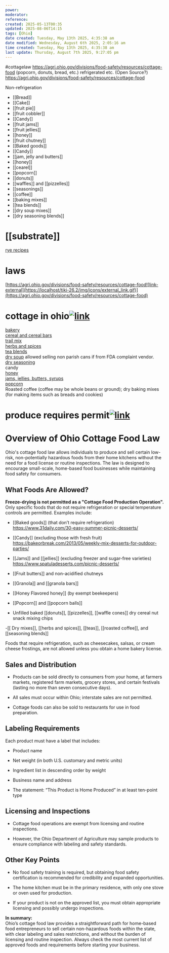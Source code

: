 ```yaml
---
power: 
moderator: 
reference: 
created: 2025-05-13T00:35
updated: 2025-08-06T14:15
tags: [Ohio]
date created: Tuesday, May 13th 2025, 4:35:38 am
date modified: Wednesday, August 6th 2025, 2:05:16 am
time created: Tuesday, May 13th 2025, 4:35:38 am
last update: Thursday, August 7th 2025, 9:27:05 pm
---
```

#cottagelaw 
https://agri.ohio.gov/divisions/food-safety/resources/cottage-food
(popcorn, donuts, bread, etc.) refrigerated etc. (Open Source?)
https://agri.ohio.gov/divisions/food-safety/resources/cottage-food

Non-refrigeration
- [[Bread]]
- [[Cake]]
- [[fruit pie]]
- [[fruit cobbler]]
- [[Candy]]
- [[fruit jams]]
- [[fruit jellies]]
- [[honey]]
- [[fruit chutney]]
- [[Baked goods]]
- [[Candy]]
- [[jam, jelly and butters]]
- [[honey]]
- [[cearel]]
- [[popcorn]]
- [[donuts]]
- [[waffles]] and [[pizzelles]]
- [[seasonings]]
- [[coffee]]
- [[baking mixes]]
- [[tea blends]]
- [[dry soup mixes]]
- [[dry seasoning blends]]

# [[substrate]]

[rye recipes](https://localhost/tiki-26.2/tiki-index.php?page=Rye-Recipes "Rye Recipes")

# laws

  
[https://agri.ohio.gov/divisions/food-safety/resources/cottage-food![link-external](https://localhost/tiki-26.2/img/icons/external_link.gif)](https://agri.ohio.gov/divisions/food-safety/resources/cottage-food)

# cottage in ohio[![link](https://localhost/tiki-26.2/img/icons/link.png)](https://localhost/tiki-26.2/tiki-index.php?page=cottage-food-Ohio#cottage_in_ohio)

[bakery](https://localhost/tiki-26.2/tiki-editpage.php?page=bakery)  
[cereal and cereal bars](https://localhost/tiki-26.2/tiki-editpage.php?page=cereal+and+cereal+bars)  
[trail mix](https://localhost/tiki-26.2/tiki-editpage.php?page=trail+mix)  
[herbs and spices](https://localhost/tiki-26.2/tiki-editpage.php?page=herbs+and+spices)  
[tea blends](https://localhost/tiki-26.2/tiki-editpage.php?page=tea+blends)  
[dry soup](https://localhost/tiki-26.2/tiki-editpage.php?page=dry+soup) allowed selling non parish cans if from FDA complaint vendor.  
[dry seasoning](https://localhost/tiki-26.2/tiki-editpage.php?page=dry+seasoning)  
candy  
[honey](https://localhost/tiki-26.2/tiki-editpage.php?page=honey)  
[jams, jellies, butters, syrups](https://localhost/tiki-26.2/tiki-editpage.php?page=jams%2C+jellies%2C+butters%2C+syrups)  
[popcorn](https://localhost/tiki-26.2/tiki-editpage.php?page=popcorn)  
Roasted coffee (coffee may be whole beans or ground); dry baking mixes (for making items such as breads and cookies)

# produce requires permit[![link](https://localhost/tiki-26.2/img/icons/link.png)](https://localhost/tiki-26.2/tiki-index.php?page=cottage-food-Ohio#produce_requires_permit)
# Overview of Ohio Cottage Food Law

Ohio's cottage food law allows individuals to produce and sell certain low-risk, non-potentially hazardous foods from their home kitchens without the need for a food license or routine inspections[](https://agri.ohio.gov/wps/portal/gov/oda/divisions/food-safety/resources/cottage-food)[](https://foodsafepal.com/ohio-cottage-food-law/)[](https://www.greenecophoh.gov/environmental-health/food-safety/cottage-food-operations)[](https://farmoffice.osu.edu/sites/aglaw/files/site-library/LawBulletins/CottageFoodLaw.pdf)[](https://ofbf.org/app/uploads/2024/04/Food-Guide-Cottage-Foods.pdf). The law is designed to encourage small-scale, home-based food businesses while maintaining food safety for consumers.

## **What Foods Are Allowed?**
**Freeze-drying is not permitted as a "Cottage Food Production Operation".**
Only specific foods that do not require refrigeration or special temperature controls are permitted. Examples include:

- [[Baked goods]] (that don’t require refrigeration)
    https://www.31daily.com/30-easy-summer-picnic-desserts/
- [[Candy]] (excluding those with fresh fruit)
    https://bakeorbreak.com/2013/05/weekly-mix-desserts-for-outdoor-parties/
- [[Jams]] and [[jellies]] (excluding freezer and sugar-free varieties)
    https://www.spatuladesserts.com/picnic-desserts/
- [[Fruit butters]] and non-acidified chutneys
    
- [[Granola]] and [[granola bars]]
    
- [[Honey Flavored honey]] (by exempt beekeepers)
    
- [[Popcorn]] and [[popcorn balls]]
    
- Unfilled baked [[donuts]], [[pizzelles]], [[waffle cones]]
    dry cereal
    nut snack mixing
    chips
    
-[[ Dry mixes]], [[herbs and spices]], [[teas]], [[roasted coffee]], and [[seasoning blends]][](https://foodsafepal.com/ohio-cottage-food-law/)[](https://farmoffice.osu.edu/blog-tags/cottage-foods)[](https://farmoffice.osu.edu/sites/aglaw/files/site-library/Cottage%20Food%20Law%20Bulletin.pdf)
    

Foods that require refrigeration, such as cheesecakes, salsas, or cream cheese frostings, are not allowed unless you obtain a home bakery license[](https://foodsafepal.com/ohio-cottage-food-law/)[](https://farmoffice.osu.edu/sites/aglaw/files/site-library/Cottage%20Food%20Law%20Bulletin.pdf).

## **Sales and Distribution**

- Products can be sold directly to consumers from your home, at farmers markets, registered farm markets, grocery stores, and certain festivals (lasting no more than seven consecutive days)[](https://www.foodtruckprofit.com/cottage-food-laws/ohio)[](https://foodsafepal.com/ohio-cottage-food-law/).
    
- All sales must occur within Ohio; interstate sales are not permitted[](https://www.foodtruckprofit.com/cottage-food-laws/ohio)[](https://foodsafepal.com/ohio-cottage-food-law/).
    
- Cottage foods can also be sold to restaurants for use in food preparation[](https://www.foodtruckprofit.com/cottage-food-laws/ohio)[](https://foodsafepal.com/ohio-cottage-food-law/).
    

## **Labeling Requirements**

Each product must have a label that includes:

- Product name
    
- Net weight (in both U.S. customary and metric units)
    
- Ingredient list in descending order by weight
    
- Business name and address
    
- The statement: “This Product is Home Produced” in at least ten-point type[](https://www.foodtruckprofit.com/cottage-food-laws/ohio)[](https://foodsafepal.com/ohio-cottage-food-law/)[](https://farmoffice.osu.edu/sites/aglaw/files/site-library/LawBulletins/CottageFoodLaw.pdf)
    

## **Licensing and Inspections**

- Cottage food operations are exempt from licensing and routine inspections[](https://agri.ohio.gov/wps/portal/gov/oda/divisions/food-safety/resources/cottage-food)[](https://www.greenecophoh.gov/environmental-health/food-safety/cottage-food-operations)[](https://ofbf.org/app/uploads/2024/04/Food-Guide-Cottage-Foods.pdf).
    
- However, the Ohio Department of Agriculture may sample products to ensure compliance with labeling and safety standards[](https://www.greenecophoh.gov/environmental-health/food-safety/cottage-food-operations)[](https://farmoffice.osu.edu/sites/aglaw/files/site-library/LawBulletins/CottageFoodLaw.pdf)[](https://ofbf.org/app/uploads/2024/04/Food-Guide-Cottage-Foods.pdf).
    

## **Other Key Points**

- No food safety training is required, but obtaining food safety certification is recommended for credibility and expanded opportunities[](https://foodsafepal.com/ohio-cottage-food-law/).
    
- The home kitchen must be in the primary residence, with only one stove or oven used for production[](https://ofbf.org/app/uploads/2024/04/Food-Guide-Cottage-Foods.pdf).
    
- If your product is not on the approved list, you must obtain appropriate licensing and possibly undergo inspections[](https://farmoffice.osu.edu/sites/aglaw/files/site-library/Cottage%20Food%20Law%20Bulletin.pdf).
    

**In summary:**  
Ohio’s cottage food law provides a straightforward path for home-based food entrepreneurs to sell certain non-hazardous foods within the state, with clear labeling and sales restrictions, and without the burden of licensing and routine inspection[](https://agri.ohio.gov/wps/portal/gov/oda/divisions/food-safety/resources/cottage-food)[](https://foodsafepal.com/ohio-cottage-food-law/)[](https://farmoffice.osu.edu/sites/aglaw/files/site-library/LawBulletins/CottageFoodLaw.pdf)[](https://ofbf.org/app/uploads/2024/04/Food-Guide-Cottage-Foods.pdf). Always check the most current list of approved foods and requirements before starting your business.